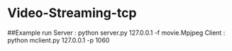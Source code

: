# Video-Streaming-tcp

##Example run
Server : python server.py 127.0.0.1 -f movie.Mpjpeg
Client : python mclient.py 127.0.0.1 -p 1060
